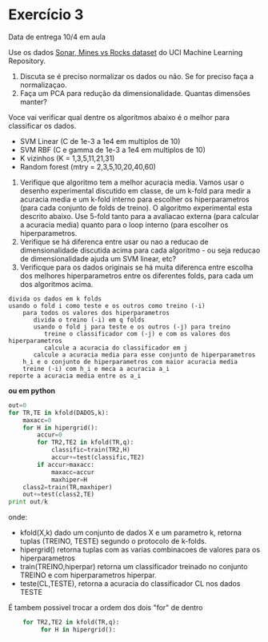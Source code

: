 # Exercício 3

Data de entrega 10/4 em aula

Use os dados [Sonar, Mines vs Rocks dataset](http://archive.ics.uci.edu/ml/datasets/Connectionist+Bench+%28Sonar,+Mines+vs.+Rocks%29) do UCI Machine Learning Repository.

1. Discuta se é preciso normalizar os dados ou não. Se for preciso faça a normalizaçao.
2. Faça um PCA para redução da dimensionalidade. Quantas dimensões manter?

Voce vai verificar qual dentre os algoritmos abaixo é o melhor para classificar os dados.

  * SVM Linear (C de 1e-3 a 1e4 em multiplos de 10)
  * SVM RBF (C e gamma de 1e-3 a 1e4 em multiplos de 10)
  * K vizinhos (K = 1,3,5,11,21,31)
  * Random forest (mtry = 2,3,5,10,20,40,60)

1. Verifique que algoritmo tem a melhor acuracia media. Vamos usar o desenho experimental discutido em classe, de um k-fold para medir a acuracia media e um k-fold interno para escolher os hiperparametros (para cada conjunto de folds de treino). O algoritmo experimental esta descrito abaixo. Use 5-fold tanto para a avaliacao externa (para calcular a acuracia media) quanto para o loop interno (para escolher os hiperparametros.
2. Verifique se há diferenca entre usar ou nao a reducao de dimensionalidade discutida acima para cada algoritmo - ou seja reducao de dimensionalidade ajuda um SVM linear, etc?
3. Verificque para os dados originais se há muita diferenca entre escolha dos melhores hiperparametros entre os diferentes folds, para cada um dos algoritmos acima.

```
divida os dados em k folds
usando o fold i como teste e os outros como treino (-i)
    para todos os valores dos hiperparametros
       divida o treino (-i) em q folds
       usando o fold j para teste e os outros (-j) para treino
          treine o classificador com (-j) e com os valores dos hiperparametros
          calcule a acuracia do classificador em j
       calcule a acuracia media para esse conjunto de hiperparametros
    h_i e o conjunto de hiperparametros com maior acuracia media
    treine (-i) com h_i e meca a acuracia a_i
reporte a acuracia media entre os a_i
```

**ou em python**
```python
out=0
for TR,TE in kfold(DADOS,k):
    maxacc=0
    for H in hipergrid():
        accur=0
        for TR2,TE2 in kfold(TR,q):
            classific=train(TR2,H)
            accur+=test(classific,TE2)
        if accur>maxacc:
            maxacc=accur
            maxhiper=H
    class2=train(TR,maxhiper)
    out+=test(class2,TE)
print out/k
```

onde:
  * kfold(X,k) dado um conjunto de dados X e um parametro k, retorna tuplas (TREINO, TESTE) segundo o protocolo de k-folds.
  * hipergrid() retorna tuplas com as varias combinacoes de valores para os hiperparametros
  * train(TREINO,hiperpar) retorna um classificador treinado no conjunto TREINO e com hiperparametros hiperpar.
  * teste(CL,TESTE), retorna a acuracia do classificador CL nos dados TESTE

É tambem possivel trocar a ordem dos dois "for" de dentro

```python
    for TR2,TE2 in kfold(TR,q):
         for H in hipergrid():
```